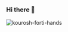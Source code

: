 ### Hi there 👋
<p align="left"> <img src="https://github-readme-stats.vercel.app/api?username=kourosh-forti-hands&show_icons=true&theme=gotham" alt="kourosh-forti-hands" />

<!--
**douglas-f/douglas-f** is a ✨ _special_ ✨ repository because its `README.md` (this file) appears on your GitHub profile.

Here are some ideas to get you started:

- 🔭 I’m currently working on ...
- 🌱 I’m currently learning ...
- 👯 I’m looking to collaborate on ...
- 🤔 I’m looking for help with ...
- 💬 Ask me about ...
- 📫 How to reach me: ...
- 😄 Pronouns: ...
- ⚡ Fun fact: ...
-->
